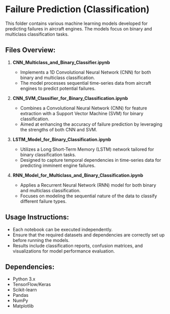 # **Failure Prediction (Classification)**

This folder contains various machine learning models developed for predicting failures in aircraft engines. The models focus on binary and multiclass classification tasks.

## **Files Overview:**

1. **CNN_Multiclass_and_Binary_Classifier.ipynb**
   - Implements a 1D Convolutional Neural Network (CNN) for both binary and multiclass classification.
   - The model processes sequential time-series data from aircraft engines to predict potential failures.

2. **CNN_SVM_Classifier_for_Binary_Classification.ipynb**
   - Combines a Convolutional Neural Network (CNN) for feature extraction with a Support Vector Machine (SVM) for binary classification.
   - Aimed at enhancing the accuracy of failure prediction by leveraging the strengths of both CNN and SVM.

3. **LSTM_Model_for_Binary_Classification.ipynb**
   - Utilizes a Long Short-Term Memory (LSTM) network tailored for binary classification tasks.
   - Designed to capture temporal dependencies in time-series data for predicting imminent engine failures.

4. **RNN_Model_for_Multiclass_and_Binary_Classification.ipynb**
   - Applies a Recurrent Neural Network (RNN) model for both binary and multiclass classification.
   - Focuses on modeling the sequential nature of the data to classify different failure types.

## **Usage Instructions:**

- Each notebook can be executed independently.
- Ensure that the required datasets and dependencies are correctly set up before running the models.
- Results include classification reports, confusion matrices, and visualizations for model performance evaluation.

## **Dependencies:**

- Python 3.x
- TensorFlow/Keras
- Scikit-learn
- Pandas
- NumPy
- Matplotlib


